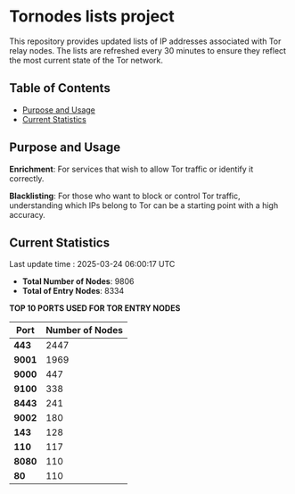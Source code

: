 # Tornodes lists project

This repository provides updated lists of IP addresses associated with Tor relay nodes. The lists are refreshed every 30 minutes to ensure they reflect the most current state of the Tor network.

## Table of Contents

- [Purpose and Usage](#purpose-and-usage)
- [Current Statistics](#current-statistics)


## Purpose and Usage

**Enrichment**: For services that wish to allow Tor traffic or identify it correctly.

**Blacklisting**: For those who want to block or control Tor traffic, understanding which IPs belong to Tor can be a starting point with a high accuracy.

## Current Statistics

Last update time : 2025-03-24 06:00:17 UTC

- **Total Number of Nodes**: 9806
- **Total of Entry Nodes**: 8334

**TOP 10 PORTS USED FOR TOR ENTRY NODES**

| **Port** | **Number of Nodes** |
|------|-----------------|
| **443**   | 2447  |
| **9001**   | 1969  |
| **9000**   | 447  |
| **9100**   | 338  |
| **8443**   | 241  |
| **9002**   | 180  |
| **143**   | 128  |
| **110**   | 117  |
| **8080**   | 110  |
| **80**   | 110  |

